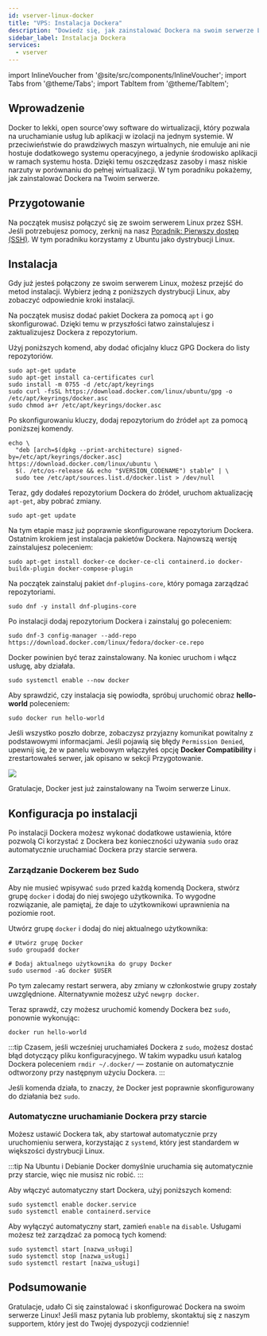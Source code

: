 ```yaml
---
id: vserver-linux-docker
title: "VPS: Instalacja Dockera"
description: "Dowiedz się, jak zainstalować Dockera na swoim serwerze Linux, aby uruchamiać izolowane aplikacje efektywnie i oszczędzać zasoby systemowe → Sprawdź teraz"
sidebar_label: Instalacja Dockera
services:
  - vserver
---
```


import InlineVoucher from '@site/src/components/InlineVoucher';
import Tabs from '@theme/Tabs';
import TabItem from '@theme/TabItem';

## Wprowadzenie

Docker to lekki, open source'owy software do wirtualizacji, który pozwala na uruchamianie usług lub aplikacji w izolacji na jednym systemie. W przeciwieństwie do prawdziwych maszyn wirtualnych, nie emuluje ani nie hostuje dodatkowego systemu operacyjnego, a jedynie środowisko aplikacji w ramach systemu hosta. Dzięki temu oszczędzasz zasoby i masz niskie narzuty w porównaniu do pełnej wirtualizacji. W tym poradniku pokażemy, jak zainstalować Dockera na Twoim serwerze.

<InlineVoucher />

## Przygotowanie

Na początek musisz połączyć się ze swoim serwerem Linux przez SSH. Jeśli potrzebujesz pomocy, zerknij na nasz [Poradnik: Pierwszy dostęp (SSH)](vserver-linux-ssh.md). W tym poradniku korzystamy z Ubuntu jako dystrybucji Linux.

## Instalacja

Gdy już jesteś połączony ze swoim serwerem Linux, możesz przejść do metod instalacji. Wybierz jedną z poniższych dystrybucji Linux, aby zobaczyć odpowiednie kroki instalacji.

<Tabs>
<TabItem value="ubuntu/debian" label="Ubuntu & Debian" default>

Na początek musisz dodać pakiet Dockera za pomocą `apt` i go skonfigurować. Dzięki temu w przyszłości łatwo zainstalujesz i zaktualizujesz Dockera z repozytorium.

Użyj poniższych komend, aby dodać oficjalny klucz GPG Dockera do listy repozytoriów.

```
sudo apt-get update
sudo apt-get install ca-certificates curl
sudo install -m 0755 -d /etc/apt/keyrings
sudo curl -fsSL https://download.docker.com/linux/ubuntu/gpg -o /etc/apt/keyrings/docker.asc
sudo chmod a+r /etc/apt/keyrings/docker.asc
```

Po skonfigurowaniu kluczy, dodaj repozytorium do źródeł `apt` za pomocą poniższej komendy.

```
echo \
  "deb [arch=$(dpkg --print-architecture) signed-by=/etc/apt/keyrings/docker.asc] https://download.docker.com/linux/ubuntu \
  $(. /etc/os-release && echo "$VERSION_CODENAME") stable" | \
  sudo tee /etc/apt/sources.list.d/docker.list > /dev/null
```

Teraz, gdy dodałeś repozytorium Dockera do źródeł, uruchom aktualizację `apt-get`, aby pobrać zmiany.

```
sudo apt-get update
```

Na tym etapie masz już poprawnie skonfigurowane repozytorium Dockera. Ostatnim krokiem jest instalacja pakietów Dockera. Najnowszą wersję zainstalujesz poleceniem:

```
sudo apt-get install docker-ce docker-ce-cli containerd.io docker-buildx-plugin docker-compose-plugin
```

</TabItem>

<TabItem value="fedora" label="Fedora">

Na początek zainstaluj pakiet `dnf-plugins-core`, który pomaga zarządzać repozytoriami.

```
sudo dnf -y install dnf-plugins-core
```

Po instalacji dodaj repozytorium Dockera i zainstaluj go poleceniem:

```
sudo dnf-3 config-manager --add-repo https://download.docker.com/linux/fedora/docker-ce.repo
```

Docker powinien być teraz zainstalowany. Na koniec uruchom i włącz usługę, aby działała.

```
sudo systemctl enable --now docker
```

</TabItem>
</Tabs>

Aby sprawdzić, czy instalacja się powiodła, spróbuj uruchomić obraz **hello-world** poleceniem:

```
sudo docker run hello-world
```

Jeśli wszystko poszło dobrze, zobaczysz przyjazny komunikat powitalny z podstawowymi informacjami. Jeśli pojawią się błędy `Permission Denied`, upewnij się, że w panelu webowym włączyłeś opcję **Docker Compatibility** i zrestartowałeś serwer, jak opisano w sekcji Przygotowanie.

![](https://screensaver01.zap-hosting.com/index.php/s/tzJwpYRYb9Mmryo/preview)

Gratulacje, Docker jest już zainstalowany na Twoim serwerze Linux.

## Konfiguracja po instalacji

Po instalacji Dockera możesz wykonać dodatkowe ustawienia, które pozwolą Ci korzystać z Dockera bez konieczności używania `sudo` oraz automatycznie uruchamiać Dockera przy starcie serwera.

### Zarządzanie Dockerem bez Sudo

Aby nie musieć wpisywać `sudo` przed każdą komendą Dockera, stwórz grupę `docker` i dodaj do niej swojego użytkownika. To wygodne rozwiązanie, ale pamiętaj, że daje to użytkownikowi uprawnienia na poziomie root.

Utwórz grupę `docker` i dodaj do niej aktualnego użytkownika:

```
# Utwórz grupę Docker
sudo groupadd docker

# Dodaj aktualnego użytkownika do grupy Docker
sudo usermod -aG docker $USER
```

Po tym zalecamy restart serwera, aby zmiany w członkostwie grupy zostały uwzględnione. Alternatywnie możesz użyć `newgrp docker`.

Teraz sprawdź, czy możesz uruchomić komendy Dockera bez `sudo`, ponownie wykonując:

```
docker run hello-world
```

:::tip
Czasem, jeśli wcześniej uruchamiałeś Dockera z `sudo`, możesz dostać błąd dotyczący pliku konfiguracyjnego. W takim wypadku usuń katalog Dockera poleceniem `rmdir ~/.docker/` — zostanie on automatycznie odtworzony przy następnym użyciu Dockera.
:::

Jeśli komenda działa, to znaczy, że Docker jest poprawnie skonfigurowany do działania bez `sudo`.

### Automatyczne uruchamianie Dockera przy starcie

Możesz ustawić Dockera tak, aby startował automatycznie przy uruchomieniu serwera, korzystając z `systemd`, który jest standardem w większości dystrybucji Linux.

:::tip
Na Ubuntu i Debianie Docker domyślnie uruchamia się automatycznie przy starcie, więc nie musisz nic robić.
:::

Aby włączyć automatyczny start Dockera, użyj poniższych komend:

```
sudo systemctl enable docker.service
sudo systemctl enable containerd.service
```

Aby wyłączyć automatyczny start, zamień `enable` na `disable`. Usługami możesz też zarządzać za pomocą tych komend:

```
sudo systemctl start [nazwa_usługi]
sudo systemctl stop [nazwa_usługi]
sudo systemctl restart [nazwa_usługi]
```

## Podsumowanie

Gratulacje, udało Ci się zainstalować i skonfigurować Dockera na swoim serwerze Linux! Jeśli masz pytania lub problemy, skontaktuj się z naszym supportem, który jest do Twojej dyspozycji codziennie!

<InlineVoucher />